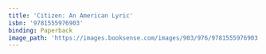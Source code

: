 ```yaml
---
title: 'Citizen: An American Lyric'
isbn: '9781555976903'
binding: Paperback
image_path: 'https://images.booksense.com/images/903/976/9781555976903.jpg'
---
```


